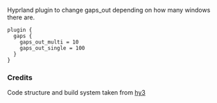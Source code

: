 Hyprland plugin to change gaps_out depending on how many windows there are.

```
plugin {
  gaps {
    gaps_out_multi = 10
    gaps_out_single = 100
  }
}
```

### Credits

Code structure and build system taken from [hy3](https://github.com/outfoxxed/hy3) 
